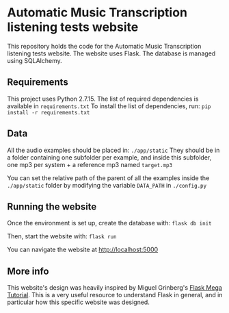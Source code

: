 # Automatic Music Transcription listening tests website

This repository holds the code for the Automatic Music Transcription listening tests website.
The website uses Flask. The database is managed using SQLAlchemy.

## Requirements

This project uses Python 2.7.15. The list of required dependencies is available in `requirements.txt`
To install the list of dependencies, run:
`pip install -r requirements.txt`

## Data

All the audio examples should be placed in: `./app/static`
They should be in a folder containing one subfolder per example, and inside this subfolder, one mp3 per system + a reference mp3 named `target.mp3`

You can set the relative path of the parent of all the examples inside the `./app/static` folder by modifying the variable `DATA_PATH` in `./config.py`

## Running the website

Once the environment is set up, create the database with: `flask db init`

Then, start the website with: `flask run`

You can navigate the website at [http://localhost:5000](http://localhost:5000)

## More info

This website's design was heavily inspired by Miguel Grinberg's [Flask Mega Tutorial](https://blog.miguelgrinberg.com/post/the-flask-mega-tutorial-part-i-hello-world).
This is a very useful resource to understand Flask in general, and in particular how this specific website was designed.

